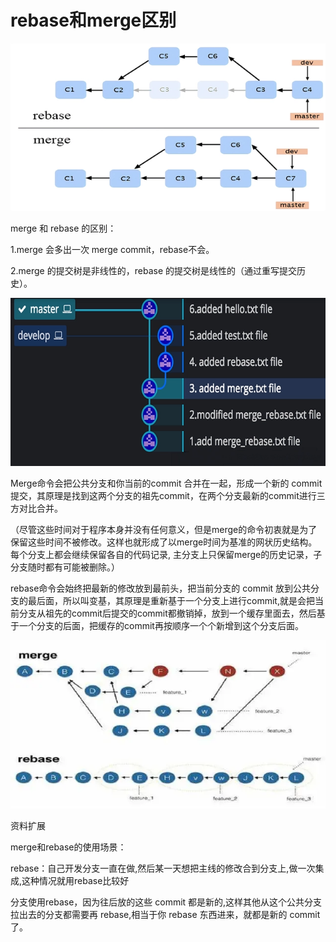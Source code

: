 # rebase和merge区别





![0ff41bd5ad6eddc44f13bf2d4354b7f75066338c](.\images\0ff41bd5ad6eddc44f13bf2d4354b7f75066338c.webp)



merge 和 rebase 的区别：

1.merge 会多出一次 merge commit，rebase不会。

2.merge 的提交树是非线性的，rebase 的提交树是线性的（通过重写提交历史）。



![5d6034a85edf8db18d14be4b69acdc5e564e7404](.\images\5d6034a85edf8db18d14be4b69acdc5e564e7404.webp)



Merge命令会把公共分支和你当前的commit 合并在一起，形成一个新的 commit 提交，其原理是找到这两个分支的祖先commit，在两个分支最新的commit进行三方对比合并。

（尽管这些时间对于程序本身并没有任何意义，但是merge的命令初衷就是为了保留这些时间不被修改。这样也就形成了以merge时间为基准的网状历史结构。每个分支上都会继续保留各自的代码记录, 主分支上只保留merge的历史记录，子分支随时都有可能被删除。）



rebase命令会始终把最新的修改放到最前头，把当前分支的 commit 放到公共分支的最后面，所以叫变基，其原理是重新基于一个分支上进行commit,就是会把当前分支从祖先的commit后提交的commit都撤销掉，放到一个缓存里面去，然后基于一个分支的后面，把缓存的commit再按顺序一个个新增到这个分支后面。

![b58f8c5494eef01fbc68810f8271982fbd317d11](.\images\b58f8c5494eef01fbc68810f8271982fbd317d11.webp)



资料扩展

merge和rebase的使用场景：

rebase：自己开发分支一直在做,然后某一天想把主线的修改合到分支上,做一次集成,这种情况就用rebase比较好

分支使用rebase，因为往后放的这些 commit 都是新的,这样其他从这个公共分支拉出去的分支都需要再 rebase,相当于你 rebase 东西进来，就都是新的 commit 了。